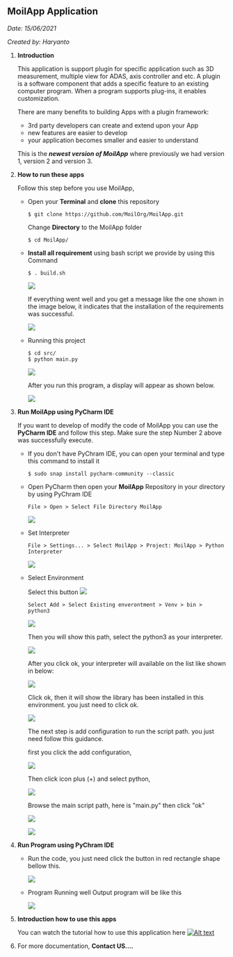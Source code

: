 ## MoilApp Application

*Date: 15/06/2021*

*Created by: Haryanto*



1. **Introduction**

   This application is support plugin for specific application such as 3D measurement, multiple view for ADAS, axis controller and etc. A plugin is a software component that adds a specific feature to an existing computer program. When a program supports plug-ins, it enables customization. 

   There are many benefits to building Apps with a plugin framework:

   - 3rd party developers can create and extend upon your App
   - new features are easier to develop
   - your application becomes smaller and easier to understand
   
   This is the ***newest version of MoilApp*** where previously we had version 1, version 2 and version 3. 


2. **How to run these apps**

   Follow this step before you use MoilApp,

   - Open your **Terminal** and **clone** this repository
      ```
      $ git clone https://github.com/MoilOrg/MoilApp.git
      ```
     Change **Directory** to the MoilApp folder
     
     ```
     $ cd MoilApp/
     ```
     
   - **Install all requirement** using bash script we provide by using this Command

     ```
     $ . build.sh
     ```
     ![](./assets/build_1.png)

     

     If everything went well and you get a message like the one shown in the image below, it indicates that the installation of the requirements was successful.
   
     ![](./assets/build_2.png)
   
     

   - Running this project
     
     ```
     $ cd src/
     $ python main.py
     ```
     ![](./assets/main.png)  
   
     
   
     
     
      After you run this program, a display will appear as shown below.
     
     ![](./assets/run.png)
     
     


3. **Run MoilApp using PyCharm IDE**

   If you want to develop of modify the code of MoilApp you can use the **PyCharm IDE** and follow this step. Make sure the step Number 2 above was successfully execute.

   -  If you don't have PyChram IDE, you can open your terminal and type this command to install it
      ```
      $ sudo snap install pycharm-community --classic
      ```

   - Open PyCharm then open your **MoilApp** Repository in your directory by using PyChram IDE
     ```
     File > Open > Select File Directory MoilApp
     ```
     ![](./assets/pych_1.png)

   - Set Interpreter
     ```
     File > Settings... > Select MoilApp > Project: MoilApp > Python Interpreter
     ```
     ![](./assets/pych_2.png)

   - Select Environment 
     
     Select this button ![](./assets/img.png)
     
     ```
     Select Add > Select Existing enverontment > Venv > bin > python3
     ```
     ![](./assets/pych_3.png)
     
     
     
     Then you will show this path, select the python3 as your interpreter.
     
     ![](./assets/pych_4.png)
     
     
     
     After you click ok, your interpreter will available on the list like shown in below:
     
     ![](./assets/pych_5.png)
     
     
     
     Click ok, then it will show the library has been installed in this environment. you just need to click ok.
     
     ![](./assets/pych_6.png)
     
     
     
     The next step is add configuration to run the script path. you just need follow this guidance.  
     
     first you click the add configuration, 
     
     ![](./assets/pych_8.png)
     
     
     
     Then click icon plus (+) and select python,
     
     ![](./assets/pych_11.png)
     
     
     
     Browse the main script path, here is "main.py" then click "ok"
     
     ![](./assets/pych_12.png)
     
     
     
     ![](./assets/pych_13.png)
     
     

4. **Run Program using PyChram IDE**
   - Run the code, you just need click the button in red rectangle shape bellow this.
     
     ![](./assets/pych_14.png)
     
     
     
   - Program Running well
     Output program will be like this
     
     ![](./assets/main.png)
     
     


5. **Introduction how to use this apps**

   You can watch the tutorial how to use this application here
   [![Alt text](https://img.youtube.com/vi/VID/0.jpg)](https://www.youtube.com/watch?v=irpWmNmgAz4)

6. For more documentation, **Contact US....**

